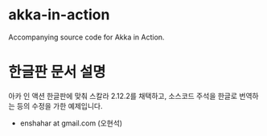 akka-in-action
==============

Accompanying source code for Akka in Action.

한글판 문서 설명
=================
아카 인 액션 한글판에 맞춰 스칼라 2.12.2를 채택하고, 소스코드 주석을 한글로 번역하는 등의 수정을 가한 예제입니다.

- enshahar at gmail.com (오현석)
